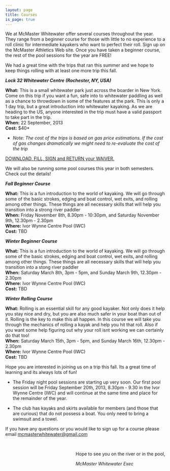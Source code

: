 ```yaml
---
layout: page
title: Courses
is_page: true
---
```


We at McMaster Whitewater offer several courses throughout the year. They range from a beginner course for those with little to no experience 
to a roll clinic for intermediate kayakers who want to perfect their roll. Sign up on the McMaster Athletics Web site.  Once you have taken a beginner course, the rest of the pool sessions for the year are FREE! 
 
We had a great time with the trips that ran this summer and we hope to keep things rolling with at least one more trip this fall.

<b><i>Lock 32 Whitewater Centre (Rochester, NY, USA)</i></b>

<b>What:</b> This is a small whitewater park just across the boarder in New York. Come on this trip if you want a fun, safe into to whitewater paddling as well as a chance to throwdown in some of the features at the park.  This is only a 1 day trip, but a great introduction into whitewater kayaking. As we are heading to the US, anyone interested in the trip must have a valid passport to take part in the trip.
<br/>
<b>When:</b> 22 September, 2013
<br/>
<b>Cost:</b> $40*

* <i>Note: The cost of the trips is based on gas price estimations.  If the cost of gas changes dramatically we might need to re-evaluate the cost of the trip</i>

[DOWNLOAD, FILL, SIGN and RETURN your WAIVER.](https://docs.google.com/viewer?a=v&pid=explorer&chrome=true&srcid=0By5iTUP7UkcbNDE3NjYxYWQtZWU1MC00ZDBhLTk0NzktNjk3NjQ0OTYxZjYy&hl=en&authkey=CO7ot4cB)



We will also be running some pool courses this year in both semesters. Check out the details!

<b><i>Fall Beginner Course</i></b>

<b>What:</b> This is a fun introduction to the world of kayaking. We will go through some of the basic strokes, edging and boat control, wet exits, and rolling among other things. These things are all necessary skills that will help you transition into a strong river paddler
<br/>
<b>When:</b> Friday November 8th, 8.30pm - 10:30pm, and Saturday November 9th, 12.30pm - 2.30pm
<br/>
<b>Where:</b> Ivor Wynne Centre Pool (IWC)
<br/>
<b>Cost:</b> TBD


<b><i>Winter Beginner Course</i></b>

<b>What:</b> This is a fun introduction to the world of kayaking. We will go through some of the basic strokes, edging and boat control, wet exits, and rolling among other things. These things are all necessary skills that will help you transition into a stong river paddler
<br/>
<b>When:</b> Saturday March 8th, 3pm - 5pm, and Sunday March 9th, 12.30pm - 2.30pm
<br/>
<b>Where:</b> Ivor Wynne Centre Pool (IWC)
<br/>
<b>Cost:</b> TBD


<b><i>Winter Rolling Course</i></b>

<b>What:</b> Rolling is an essential skill for any good kayaker. Not only does it help you stay nice and dry, but you are also much safer in your boat than out of it. Rolling is the key to make this all happen. In this course we will take you through the mechanics of rolling a kayak and help you hit that roll. Also if you want some help figuring out why your roll isnt working we can certainly do that too! 
<br/>
<b>When:</b> Saturday March 15th, 3pm - 5pm, and Sunday March 16th, 12.30pm - 2.30pm
<br/>
<b>Where:</b> Ivor Wynne Centre Pool (IWC)
<br/>
<b>Cost:</b> TBD


Hope you are interested in joining us on a trip this fall.  Its a great time of learning and its always lots of fun!

- The Friday night pool sessions are starting up very soon. Our first pool session will be Friday September 20th, 2013, 8.30pm - 9.30 in the Ivor Wynne Centre (IWC) and will continue at the same time and place for the remainder of the year.
 
- The club has kayaks and skirts available for members (and those that are curious) that do not possess a boat.  You only need to bring a swimsuit and a towel.
 
If you have any questions or you would like to sign up for a course please email mcmasterwhitewater@gmail.com 
 
<div style='float:right;'>
<br/>
<p>Hope to see you on the river or in the pool,</p>
<i>McMaster Whitewater Exec</i>
</div>

